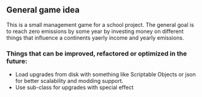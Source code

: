 ## General game idea
This is a small management game for a school project. 
The general goal is to reach zero emissions by some year by investing money on different things that influence a continents yaerly income and yearly emissions.

### Things that can be improved, refactored or optimized in the future:
* Load upgrades from disk with something like Scriptable Objects or json for better scalability and modding support.
* Use sub-class for upgrades with special effect
